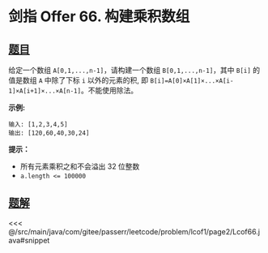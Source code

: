 # 剑指 Offer 66. 构建乘积数组

## [题目](https://leetcode.cn/problems/gou-jian-cheng-ji-shu-zu-lcof/)
给定一个数组 `A[0,1,...,n-1]`，请构建一个数组 `B[0,1,...,n-1]`，其中 `B[i]` 的值是数组 `A` 中除了下标 `i` 以外的元素的积, 即 `B[i]=A[0]×A[1]×...×A[i-1]×A[i+1]×...×A[n-1]`。不能使用除法。

**示例:**

```
输入: [1,2,3,4,5]
输出: [120,60,40,30,24]
```

**提示：**

* 所有元素乘积之和不会溢出 32 位整数
* `a.length <= 100000`


## [题解](https://github.com/PasseRR/JavaLeetCode/blob/master/src/main/java/com/gitee/passerr/leetcode/problem/lcof1/page2/Lcof66.java)

<<< @/src/main/java/com/gitee/passerr/leetcode/problem/lcof1/page2/Lcof66.java#snippet
